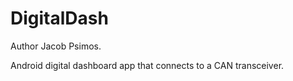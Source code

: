# DigitalDash
Author Jacob Psimos.

Android digital dashboard app that connects to a CAN transceiver.
